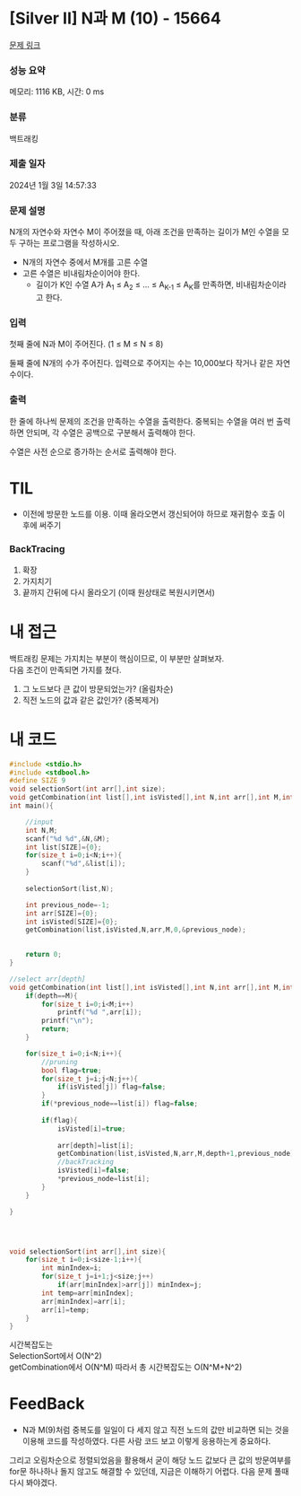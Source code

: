 

# [Silver II] N과 M (10) - 15664 

[문제 링크](https://www.acmicpc.net/problem/15664) 

### 성능 요약

메모리: 1116 KB, 시간: 0 ms

### 분류

백트래킹

### 제출 일자

2024년 1월 3일 14:57:33

### 문제 설명

N개의 자연수와 자연수 M이 주어졌을 때, 아래 조건을 만족하는 길이가 M인 수열을 모두 구하는 프로그램을 작성하시오.

- N개의 자연수 중에서 M개를 고른 수열
- 고른 수열은 비내림차순이어야 한다.
  - 길이가 K인 수열 A가 A<sub>1</sub> ≤ A<sub>2</sub> ≤ ... ≤ A<sub>K-1</sub> ≤ A<sub>K</sub>를 만족하면, 비내림차순이라고 한다.

### 입력 

첫째 줄에 N과 M이 주어진다. (1 ≤ M ≤ N ≤ 8)

둘째 줄에 N개의 수가 주어진다. 입력으로 주어지는 수는 10,000보다 작거나 같은 자연수이다.

### 출력 

한 줄에 하나씩 문제의 조건을 만족하는 수열을 출력한다. 중복되는 수열을 여러 번 출력하면 안되며, 각 수열은 공백으로 구분해서 출력해야 한다.

수열은 사전 순으로 증가하는 순서로 출력해야 한다.

# TIL

- 이전에 방문한 노드를 이용. 이때 올라오면서 갱신되어야 하므로 재귀함수 호출 이후에 써주기

### BackTracing

1. 확장
2. 가지치기
3. 끝까지 간뒤에 다시 올라오기 (이때 원상태로 복원시키면서)

# 내 접근

백트래킹 문제는 가지치는 부분이 핵심이므로, 이 부분만 살펴보자.  
다음 조건이 만족되면 가지를 쳤다.  
1. 그 노드보다 큰 값이 방문되었는가? (올림차순)
2. 직전 노드의 값과 같은 값인가? (중복제거)

# 내 코드

```c
#include <stdio.h>
#include <stdbool.h>
#define SIZE 9
void selectionSort(int arr[],int size);
void getCombination(int list[],int isVisted[],int N,int arr[],int M,int depth,int* previous_node);
int main(){

    //input
    int N,M;
    scanf("%d %d",&N,&M);
    int list[SIZE]={0};
    for(size_t i=0;i<N;i++){
        scanf("%d",&list[i]);
    }
    
    selectionSort(list,N);

    int previous_node=-1;
    int arr[SIZE]={0};
    int isVisted[SIZE]={0};
    getCombination(list,isVisted,N,arr,M,0,&previous_node);
    

    return 0;
}

//select arr[depth]
void getCombination(int list[],int isVisted[],int N,int arr[],int M,int depth,int* previous_node){
    if(depth==M){
        for(size_t i=0;i<M;i++)
            printf("%d ",arr[i]);
        printf("\n");
        return;
    }

    for(size_t i=0;i<N;i++){
        //pruning
        bool flag=true;
        for(size_t j=i;j<N;j++){
            if(isVisted[j]) flag=false;
        }
        if(*previous_node==list[i]) flag=false;
            
        if(flag){
            isVisted[i]=true;
            
            arr[depth]=list[i];
            getCombination(list,isVisted,N,arr,M,depth+1,previous_node);
            //backTracking
            isVisted[i]=false;
            *previous_node=list[i];
        }
    }

}




void selectionSort(int arr[],int size){
    for(size_t i=0;i<size-1;i++){
        int minIndex=i;
        for(size_t j=i+1;j<size;j++)
            if(arr[minIndex]>arr[j]) minIndex=j;
        int temp=arr[minIndex];
        arr[minIndex]=arr[i];
        arr[i]=temp;
    }
}
```

시간복잡도는  
SelectionSort에서 O(N^2)  
getCombination에서 O(N^M)
따라서 총 시간복잡도는 O(N^M+N^2)

# FeedBack

- N과 M(9)처럼 중복도를 일일이 다 세지 않고 직전 노드의 값만 비교하면 되는 것을 이용해 코드를 작성하였다.
다른 사람 코드 보고 이렇게 응용하는게 중요하다.

그리고 오림차순으로 정렬되었음을 활용해서 굳이 해당 노드 값보다 큰 값의 방문여부를 for문 하나하나 돌지 않고도 해결할 수 있던데, 지금은 이해하기 어렵다. 다음 문제 풀때 다시 봐야겠다.
```